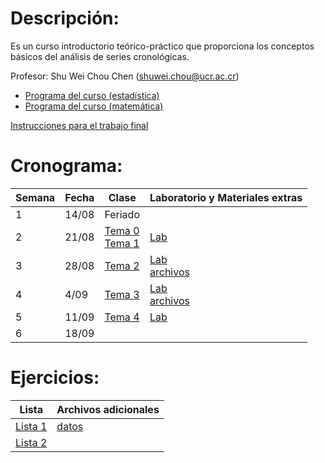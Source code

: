 # Descripción:

Es un curso introductorio teórico-práctico que proporciona los conceptos
básicos del análisis de series cronológicas.

Profesor: Shu Wei Chou Chen (<shuwei.chou@ucr.ac.cr>)

-   [Programa del curso
    (estadística)](https://shuwei325.github.io/SP1633-II23/Programa%20SP1633.pdf)
    <br>
-   [Programa del curso
    (matemática)](https://shuwei325.github.io/SP1633-II23/Programa%20PF1328.pdf)

[Instrucciones para el trabajo
final](https://shuwei325.github.io/SP1633-II23/instrucciones_trabajo.html)

# Cronograma:

| Semana | Fecha | Clase                                                                                                                                                      | Laboratorio y Materiales extras                                                                            |
|------------|------|------|--------------------------------------------------|
| 1      | 14/08 | Feriado                                                                                                                                                    |                                                                                                            |
| 2      | 21/08 | [Tema 0](https://shuwei325.github.io/SP1633-II23/Tema_0/presentacion.html) <br> [Tema 1](https://shuwei325.github.io/SP1633-II23/Tema_1/presentacion.html) | [Lab](https://shuwei325.github.io/SP1633-II23/Tema_1/lab.html)                                             |
| 3      | 28/08 | [Tema 2](https://shuwei325.github.io/SP1633-II23/Tema_2/presentacion.html)                                                                                 | [Lab](https://shuwei325.github.io/SP1633-II23/Tema_2/lab_Tema02.html) <br> [archivos](./Tema_2/Tema_2.zip) |
| 4      | 4/09  | [Tema 3](https://shuwei325.github.io/SP1633-II23/Tema_3/presentacion.html)                                                                                 | [Lab](https://shuwei325.github.io/SP1633-II23/Tema_3/lab_Tema03.html) <br> [archivos](./Tema_3/Tema_3.zip) |
| 5      | 11/09 | [Tema 4](https://shuwei325.github.io/SP1633-II23/Tema_4/presentacion.html)                                                                                 | [Lab](https://shuwei325.github.io/SP1633-II23/Tema_4/lab_Tema04.html)                                      |
| 6      | 18/09 |                                                                                                                                                            |                                                                                                            |

<!-- 7             | 25/09 |  |     | -->
<!-- 8             | 2/10 |  |     | -->
<!-- 9             | 9/10 |  |     | -->
<!-- 10             | 16/10 |  |     | -->
<!-- 11             | 23/10 |  |     | -->
<!-- 12             | 30/10 |  |     | -->
<!-- 13             | 6/11 |  |     | -->
<!-- 14             | 13/11 |  |     | -->
<!-- 15             | 20/11 |  |     | -->
<!-- 16             | 27/11 |  |     | -->

# Ejercicios:

| Lista                  | Archivos adicionales          |
|------------------------|-------------------------------|
| [Lista 1](Lista_1.pdf) | [datos](Lista_1_archivos.zip) |
| [Lista 2](Lista_2.pdf) |                               |
